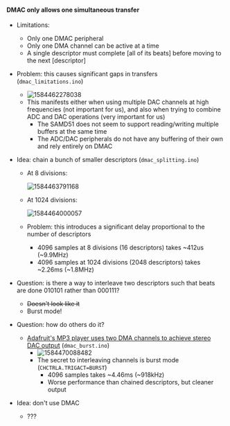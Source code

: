#### DMAC only allows one simultaneous transfer

- Limitations:

  - Only one DMAC peripheral
  - Only one DMA channel can be active at a time
  - A single descriptor must complete [all of its beats] before moving to the next [descriptor]

- Problem: this causes significant gaps in transfers (`dmac_limitations.ino`)

  - ![1584462278038](https://gist.githubusercontent.com/branw/08755535cdbf2a120071ed6bed8b8f0a/raw/e0379c18707e0ec12aee65b7a737c455a87dbd7d/1584462278038.png)
  - This manifests either when using multiple DAC channels at high frequencies (not important for us), and also when trying to combine ADC and DAC operations (very important for us)
    - The SAMD51 does not seem to support reading/writing multiple buffers at the same time
    - The ADC/DAC peripherals do not have any buffering of their own and rely entirely on DMAC

- Idea: chain a bunch of smaller descriptors (`dmac_splitting.ino`)

  - At 8 divisions:

    ![1584463791168](https://gist.githubusercontent.com/branw/08755535cdbf2a120071ed6bed8b8f0a/raw/e0379c18707e0ec12aee65b7a737c455a87dbd7d/1584463791168.png)

  - At 1024 divisions:

    ![1584464000057](https://gist.githubusercontent.com/branw/08755535cdbf2a120071ed6bed8b8f0a/raw/e0379c18707e0ec12aee65b7a737c455a87dbd7d/1584464000057.png)

  - Problem: this introduces a significant delay proportional to the number of descriptors

    - 4096 samples at 8 divisions (16 descriptors) takes ~412us (~9.9MHz)
    - 4096 samples at 1024 divisions (2048 descriptors) takes ~2.26ms (~1.8MHz)

- Question: is there a way to interleave two descriptors such that beats are done 010101 rather than 000111?

  - ~~Doesn't look like it~~
  - Burst mode!

- Question: how do others do it?

  - [Adafruit's MP3 player uses two DMA channels to achieve stereo DAC output](https://github.com/adafruit/Adafruit_MP3/blob/master/examples/DMA_fancy_player/DMA_fancy_player.ino#L132) (`dmac_burst.ino`)
    - ![1584470088482](https://gist.githubusercontent.com/branw/08755535cdbf2a120071ed6bed8b8f0a/raw/e0379c18707e0ec12aee65b7a737c455a87dbd7d/1584470088482.png)
    - The secret to interleaving channels is burst mode (`CHCTRLA.TRIGACT=BURST`)
      - 4096 samples takes ~4.46ms (~918kHz)
      - Worse performance than chained descriptors, but cleaner output

- Idea: don't use DMAC

  - ???
